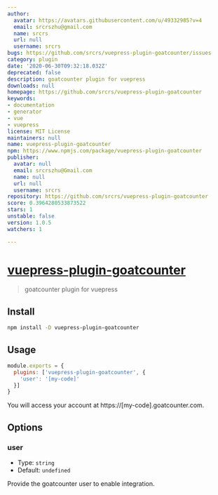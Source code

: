 ```yaml
---
author:
  avatar: https://avatars.githubusercontent.com/u/49332985?v=4
  email: srcrszhu@gmail.com
  name: srcrs
  url: null
  username: srcrs
bugs: https://github.com/srcrs/vuepress-plugin-goatcounter/issues
category: plugin
date: '2020-06-30T09:32:18.032Z'
deprecated: false
description: goatcounter plugin for vuepress
downloads: null
homepage: https://github.com/srcrs/vuepress-plugin-goatcounter
keywords:
- documentation
- generator
- vue
- vuepress
license: MIT License
maintainers: null
name: vuepress-plugin-goatcounter
npm: https://www.npmjs.com/package/vuepress-plugin-goatcounter
publisher:
  avatar: null
  email: srcrszhu@Gmail.com
  name: null
  url: null
  username: srcrs
repository: https://github.com/srcrs/vuepress-plugin-goatcounter
score: 0.3964280533873522
stars: 1
unstable: false
version: 1.0.5
watchers: 1

---
```


# [vuepress-plugin-goatcounter](https://github.com/srcrs/vuepress-plugin-goatcounter)

> goatcounter plugin for vuepress

## Install

```bash
npm install -D vuepress-plugin-goatcounter
```

## Usage

```javascript
module.exports = {
  plugins: ['vuepress-plugin-goatcounter', {
    'user': '[my-code]'
  }]
}
```

You will access your account at https://[my-code].goatcounter.com.

## Options

### user

- Type: `string`
- Default: `undefined`

Provide the goatcounter user to enable integration.
